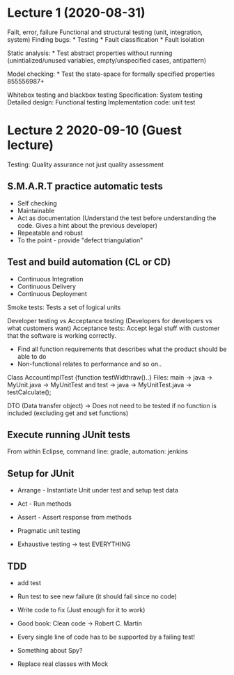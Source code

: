 # Lecture 1 (2020-08-31)

Failt, error, failure
Functional and structural testing (unit, integration, system)
Finding bugs:
    * Testing
    * Fault classification
    * Fault isolation

Static analysis:
    * Test abstract properties without running (unintialized/unused variables, empty/unspecified cases, antipattern)

Model checking:
    * Test the state-space for formally specified properties
    855556987+

Whitebox testing and blackbox testing
Specification: System testing
Detailed design: Functional testing
Implementation code: unit test

# Lecture 2 2020-09-10 (Guest lecture)
Testing: Quality assurance not just quality assessment

## S.M.A.R.T practice automatic tests
* Self checking
* Maintainable
* Act as documentation (Understand the test before understanding the code. Gives a hint about the previous developer)
* Repeatable and robust
* To the point - provide "defect triangulation"

## Test and build automation (CL or CD)
* Continuous Integration 
* Continuous Delivery
* Continuous Deployment

Smoke tests: Tests a set of logical units

Developer testing vs Acceptance testing (Developers for developers vs what customers want)
Acceptance tests: Accept legal stuff with customer that the software is working correctly.

* Find all function requirements that describes what the product should be able to do
* Non-functional relates to performance and so on..

Class AccountImplTest {function testWidthraw()..}
Files: main -> java -> MyUnit.java -> MyUnitTest and test -> java -> MyUnitTest.java -> testCalculate();

DTO (Data transfer object) -> Does not need to be tested if no function is included (excluding get and set functions)

## Execute running JUnit tests
From within Eclipse, command line: gradle, automation: jenkins

## Setup for JUnit
* Arrange - Instantiate Unit under test and setup test data
* Act - Run methods
* Assert - Assert response from methods

* Pragmatic unit testing
* Exhaustive testing -> test EVERYTHING

## TDD
* add test
* Run test to see new failure (it should fail since no code)
* Write code to fix (Just enough for it to work)

* Good book: Clean code -> Robert C. Martin
* Every single line of code has to be supported by a failing test!

* Something about Spy?
* Replace real classes with Mock


